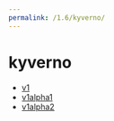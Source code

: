 ```yaml
---
permalink: /1.6/kyverno/
---
```


# kyverno



* [v1](v1/index.md)
* [v1alpha1](v1alpha1/index.md)
* [v1alpha2](v1alpha2/index.md)